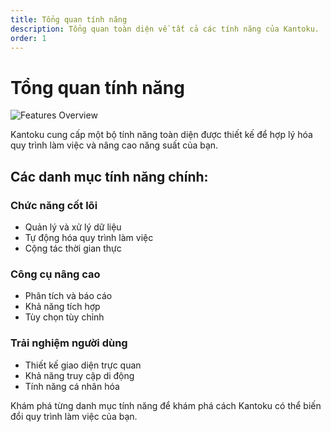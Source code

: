 ```yaml
---
title: Tổng quan tính năng
description: Tổng quan toàn diện về tất cả các tính năng của Kantoku.
order: 1
---
```


# Tổng quan tính năng

![Features Overview](/figma-designs/instruction-6.png)

Kantoku cung cấp một bộ tính năng toàn diện được thiết kế để hợp lý hóa quy trình làm việc và nâng cao năng suất của bạn.

## Các danh mục tính năng chính:

### Chức năng cốt lõi
- Quản lý và xử lý dữ liệu
- Tự động hóa quy trình làm việc
- Cộng tác thời gian thực

### Công cụ nâng cao
- Phân tích và báo cáo
- Khả năng tích hợp
- Tùy chọn tùy chỉnh

### Trải nghiệm người dùng
- Thiết kế giao diện trực quan
- Khả năng truy cập di động
- Tính năng cá nhân hóa

Khám phá từng danh mục tính năng để khám phá cách Kantoku có thể biến đổi quy trình làm việc của bạn.

